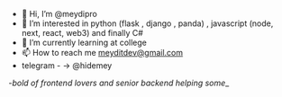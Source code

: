 - 👋 Hi, I’m @meydipro
- 👀 I’m interested in python (flask , django , panda) , javascript (node, next, react, web3) and finally C#
- 🌱 I’m currently learning at college
- 📫 How to reach me meyditdev@gmail.com
- telegram - -> @hidemey


<!---
meydipro/meydipro is a ✨ special ✨ repository because its `README.md` (this file) appears on your GitHub profile.
You can click the Preview link to take a look at your changes.
--->
-*bold of frontend lovers and senior backend helping some*_
